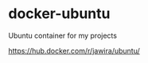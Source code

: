 docker-ubuntu
=============

Ubuntu container for my projects

https://hub.docker.com/r/jawira/ubuntu/
